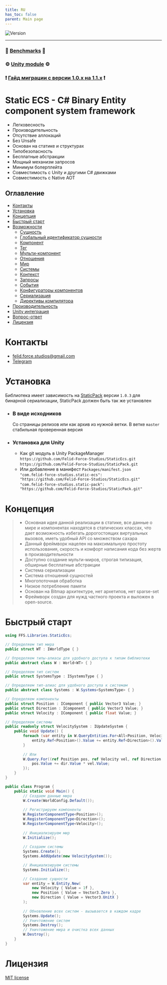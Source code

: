 ```yaml
---
title: RU
has_toc: false
parent: Main page
---
```


![Version](https://img.shields.io/badge/version-1.1.preview-blue.svg?style=for-the-badge)  

___

### 🚀 **[Benchmarks](https://gist.github.com/blackbone/6d254a684cf580441bf58690ad9485c3)** 🚀
### ⚙️ **[Unity module](https://github.com/Felid-Force-Studios/StaticEcs-Unity)** ⚙️

### ❗️ **[Гайд миграции с версии 1.0.x на 1.1.x](migrationguide.md)** ❗️

# Static ECS - C# Binary Entity component system framework
- Легковесность
- Производительность
- Отсутствие аллокаций
- Без Unsafe
- Основан на статике и структурах
- Типобезопасность
- Бесплатные абстракции
- Мощный механизм запросов
- Минимум болерплейта
- Совместимость с Unity и другими C# движками
- Совместимость с Native AOT

## Оглавление
* [Контакты](#контакты)
* [Установка](#установка)
* [Концепция](#концепция)
* [Быстрый старт](#быстрый-старт)
* [Возможности](maintypes.md)
  * [Сущность](features/entity.md)
  * [Глобальный идентификатор сущности](features/gid.md)
  * [Компонент](features/component.md)
  * [Тег](features/tag.md)
  * [Мульти-компонент](features/multicomponent.md)
  * [Отношения](features/relations.md)
  * [Мир](features/world.md)
  * [Системы](features/systems.md)
  * [Контекст](features/context.md)
  * [Запросы](features/query.md)
  * [События](features/events.md)
  * [Конфигураторы компонентов](features/configs.md)
  * [Сериализация](features/serialization.md)
  * [Директивы компилятора](features/compilerdirectives.md)
* [Производительность](performance.md)
* [Unity интеграция](unityintegrations.md)
* [Вопрос-ответ](faq.md)
* [Лицензия](#лицензия)


# Контакты
* [felid.force.studios@gmail.com](mailto:felid.force.studios@gmail.com)
* [Telegram](https://t.me/felid_force_studios)

# Установка
Библиотека имеет зависимость на [StaticPack](https://github.com/Felid-Force-Studios/StaticPack) версии `1.0.3` для бинарной сериализации, StaticPack должен быть так же установлен
* ### В виде исходников
  Со страницы релизов или как архив из нужной ветки. В ветке `master` стабильная проверенная версия
* ### Установка для Unity
  - Как git модуль в Unity PackageManager     
    `https://github.com/Felid-Force-Studios/StaticEcs.git`  
    `https://github.com/Felid-Force-Studios/StaticPack.git`
  - Или добавление в манифест `Packages/manifest.json`  
    `"com.felid-force-studios.static-ecs": "https://github.com/Felid-Force-Studios/StaticEcs.git"`  
    `"com.felid-force-studios.static-pack": "https://github.com/Felid-Force-Studios/StaticPack.git"`

# Концепция
> - Основная идея данной реализации в статике, все данные о мире и компонентах находятся в статических классах, что дает возможность избегать дорогостоящих виртуальных вызовов, иметь удобный API со множеством сахара
> - Данный фреймворк нацелен на максимальную простоту использования, скорость и комфорт написания кода без жертв в производительности
> - Доступно создание мульти-миров, строгая типизация, обширные бесплатные абстракции
> - Система сериализации
> - Система отношений сущностей
> - Многопоточная обработка
> - Низкое потребление памяти
> - Основан на Bitmap архитектуре, нет архетипов, нет sparse-set
> - Фреймворк создан для нужд частного проекта и выложен в open-source.

# Быстрый старт
```csharp
using FFS.Libraries.StaticEcs;

// Определяем тип мира
public struct WT : IWorldType { }

// Определяем типы-алиасы для удобного доступа к типам библиотеки
public abstract class W : World<WT> { }

// Определяем тип систем
public struct SystemsType : ISystemsType { }

// Определяем тип-алиас для удобного доступа к системам
public abstract class Systems : W.Systems<SystemsType> { }

// Определяем компоненты
public struct Position : IComponent { public Vector3 Value; }
public struct Direction : IComponent { public Vector3 Value; }
public struct Velocity : IComponent { public float Value; }

// Определяем системы
public readonly struct VelocitySystem : IUpdateSystem {
    public void Update() {
        foreach (var entity in W.QueryEntities.For<All<Position, Velocity, Direction>>()) {
            entity.Ref<Position>().Value += entity.Ref<Direction>().Value * entity.Ref<Velocity>().Value;
        }
        
        // Или
        W.Query.For((ref Position pos, ref Velocity vel, ref Direction dir) => {
            pos.Value += dir.Value * vel.Value;
        });
    }
}

public class Program {
    public static void Main() {
        // Создаем данные мира
        W.Create(WorldConfig.Default());
        
        // Регистрируем компоненты
        W.RegisterComponentType<Position>();
        W.RegisterComponentType<Direction>();
        W.RegisterComponentType<Velocity>();
        
        // Инициализируем мир
        W.Initialize();
        
        // Создаем системы
        Systems.Create();
        Systems.AddUpdate(new VelocitySystem());

        // Инициализируем системы
        Systems.Initialize();

        // Создание сущности
        var entity = W.Entity.New(
            new Velocity { Value = 1f },
            new Position { Value = Vector3.Zero },
            new Direction { Value = Vector3.UnitX }
        );
        
        // Обновление всех систем - вызывается в каждом кадре
        Systems.Update();
        // Уничтожение систем
        Systems.Destroy();
        // Уничтожение мира и очистка всех данных
        W.Destroy();
    }
}
```

# Лицензия
[MIT license](https://github.com/Felid-Force-Studios/StaticEcs/blob/master/LICENSE.md)

